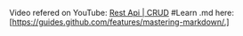 Video refered on YouTube: [Rest Api | CRUD](https://youtu.be/2FeymQoKvrk)
#Learn .md here:
[https://guides.github.com/features/mastering-markdown/.]